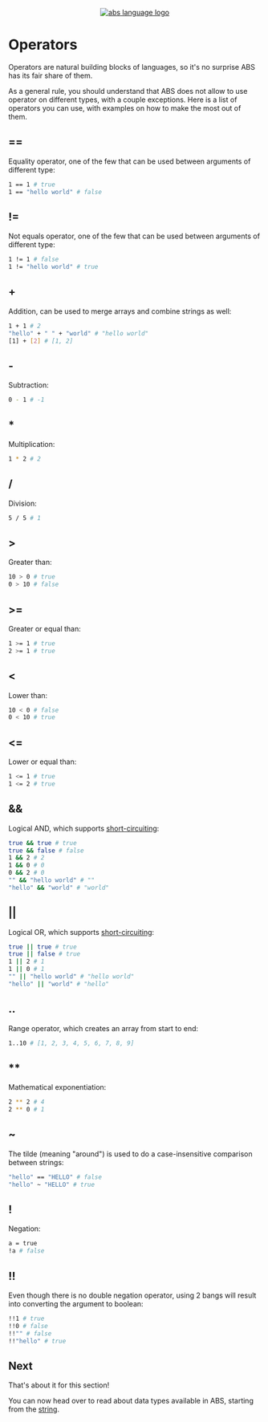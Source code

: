 <p align="center">
  <a href="https://www.abs-lang.org/">
    <img alt="abs language logo" src="https://github.com/abs-lang/abs/blob/master/bin/abs-horizontal.png?raw=true">
  </a>
</p>

# Operators

Operators are natural building blocks of languages, so it's
no surprise ABS has its fair share of them.

As a general rule, you should understand that ABS does not
allow to use operator on different types, with a couple exceptions.
Here is a list of operators you can use, with examples on how
to make the most out of them.

## ==

Equality operator, one of the few that can be used
between arguments of different type:

``` bash
1 == 1 # true
1 == "hello world" # false
```

## !=

Not equals operator, one of the few that can be used
between arguments of different type:

``` bash
1 != 1 # false
1 != "hello world" # true
```

## +

Addition, can be used to merge arrays and combine strings as well:

``` bash
1 + 1 # 2
"hello" + " " + "world" # "hello world"
[1] + [2] # [1, 2]
```

## -

Subtraction:

``` bash
0 - 1 # -1
```

## *

Multiplication:

``` bash
1 * 2 # 2
```

## /

Division:

``` bash
5 / 5 # 1
```

## >

Greater than:

``` bash
10 > 0 # true
0 > 10 # false
```

## >=

Greater or equal than:

``` bash
1 >= 1 # true
2 >= 1 # true
```

## <

Lower than:

``` bash
10 < 0 # false
0 < 10 # true
```

## <=

Lower or equal than:

``` bash
1 <= 1 # true
1 <= 2 # true
```

## &&

Logical AND, which supports [short-circuiting](https://en.wikipedia.org/wiki/Short-circuit_evaluation):

``` bash
true && true # true
true && false # false
1 && 2 # 2
1 && 0 # 0
0 && 2 # 0
"" && "hello world" # ""
"hello" && "world" # "world"
```

## ||

Logical OR, which supports [short-circuiting](https://en.wikipedia.org/wiki/Short-circuit_evaluation):

``` bash
true || true # true
true || false # true
1 || 2 # 1
1 || 0 # 1
"" || "hello world" # "hello world"
"hello" || "world" # "hello"
```

## ..

Range operator, which creates an array from start to end:

``` bash
1..10 # [1, 2, 3, 4, 5, 6, 7, 8, 9]
```

## **

Mathematical exponentiation:

``` bash
2 ** 2 # 4
2 ** 0 # 1
```

## ~

The tilde (meaning "around") is used to do a case-insensitive
comparison between strings:

``` bash
"hello" == "HELLO" # false
"hello" ~ "HELLO" # true
```

## !

Negation:

``` bash
a = true
!a # false
```

## !!

Even though there is no double negation operator, using
2 bangs will result into converting the argument to boolean:

``` bash
!!1 # true
!!0 # false
!!"" # false
!!"hello" # true
```

## Next

That's about it for this section!

You can now head over to read about data types available in
ABS, starting from the [string](/types/string).